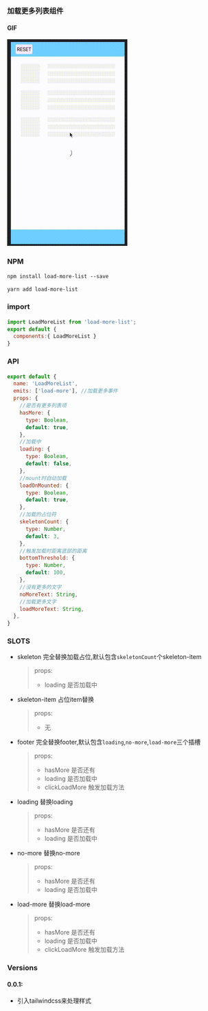 ### 加载更多列表组件


#### GIF
![图片3](./gif/QQ20210701-110122.gif)


### NPM
```shell
npm install load-more-list --save
```
```shell
yarn add load-more-list
```

### import
```js
import LoadMoreList from 'load-more-list';
export default {
  components:{ LoadMoreList }
}
```


### API
```javascript
export default {
  name: 'LoadMoreList',
  emits: ['load-more'], //加载更多事件
  props: {
    //是否有更多列表项
    hasMore: {
      type: Boolean,
      default: true,
    },
    //加载中
    loading: {
      type: Boolean,
      default: false,
    },
    //mount时自动加载
    loadOnMounted: {
      type: Boolean,
      default: true,
    },
    //加载的占位符
    skeletonCount: {
      type: Number,
      default: 3,
    },
    //触发加载时距离底部的距离
    bottomThreshold: {
      type: Number,
      default: 100,
    },
    //没有更多的文字
    noMoreText: String,
    //加载更多文字
    loadMoreText: String,
  },
}
```

### SLOTS

* skeleton 完全替换加载占位,默认包含`skeletonCount`个skeleton-item
  > props: 
  > * loading 是否加载中
* skeleton-item 占位item替换
   > props:
   > * 无
* footer 完全替换footer,默认包含`loading`,`no-more`,`load-more`三个插槽
  > props:
  > * hasMore 是否还有
  > * loading 是否加载中
  > * clickLoadMore 触发加载方法
* loading 替换loading
  > props:
  > * hasMore 是否还有
  > * loading 是否加载中
* no-more 替换no-more
  > props:
  > * hasMore 是否还有
  > * loading 是否加载中
* load-more 替换load-more
  > props:
  > * hasMore 是否还有
  > * loading 是否加载中
  > * clickLoadMore 触发加载方法
### Versions

#### 0.0.1: 
*  引入tailwindcss来处理样式
